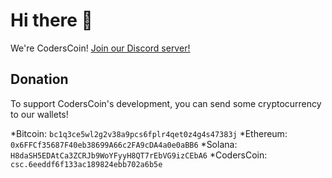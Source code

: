 # Hi there 👋

We're CodersCoin!
[Join our Discord server!](https://discord.gg/ACvDfS3RDC)

## Donation
To support CodersCoin's development, you can send some cryptocurrency to our wallets!

*Bitcoin: `bc1q3ce5wl2g2v38a9pcs6fplr4qet0z4g4s47383j`
*Ethereum: `0x6FFCf35687F40eb38699A66c2FA9cDA4a0e0aBB6`
*Solana: `H8daSH5EDAtCa3ZCRJb9WoYFyyH8QT7rEbVG9izCEbA6`
*CodersCoin: `csc.6eeddf6f133ac189824ebb702a6b5e`
<!--

**Here are some ideas to get you started:**

🙋‍♀️ A short introduction - what is your organization all about?
🌈 Contribution guidelines - how can the community get involved?
👩‍💻 Useful resources - where can the community find your docs? Is there anything else the community should know?
🍿 Fun facts - what does your team eat for breakfast?
🧙 Remember, you can do mighty things with the power of [Markdown](https://docs.github.com/github/writing-on-github/getting-started-with-writing-and-formatting-on-github/basic-writing-and-formatting-syntax)
-->
